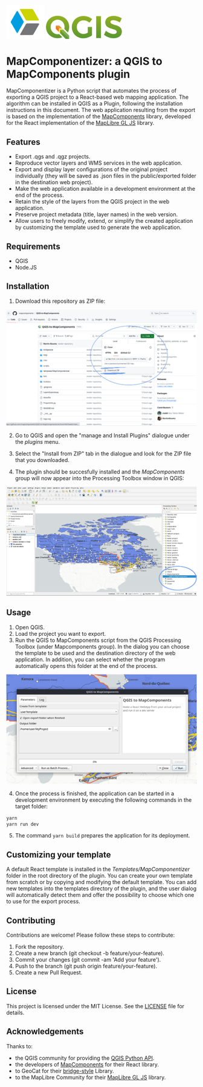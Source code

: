 



<p float="left">
<img src="logo.svg" alt="MapComponents" width= 20%/> 
<img src="img/QGIS_logo.svg" alt="MapComponents" width= 40%/>
</p>


# MapComponentizer: a QGIS to MapComponents plugin 


 <!-- <img src="img/cover.webp" alt="QGIS-MapComponentizer"/> -->


MapComponentizer is a Python script that automates the process of exporting a QGIS project to a React-based web mapping application. The algorithm can be installed in QGIS as a Plugin, following the installation instructions in this document. 
The web application resulting from the export is based on the implementation of the [MapComponents](https://github.com/mapcomponents/react-map-components-maplibre) library, developed for the React implementation of the [MapLibre GL JS](https://maplibre.org/maplibre-gl-js/docs/) library. 

## Features
- Export .qgs and .qgz projects.
- Reproduce vector layers and WMS services in the web application.
- Export and display layer configurations of the original project individually (they will be saved as .json files in the public/exported folder in the destination web project).
- Make the web application available in a development environment at the end of the process.
- Retain the style of the layers from the QGIS project in the web application.
- Preserve project metadata (title, layer names) in the web version.
- Allow users to freely modify, extend, or simplify the created application by customizing the template used to generate the web application.

## Requirements
- QGIS
- Node.JS 

## Installation

1. Download this repository as ZIP file: 
<img src="img/downloadAsZIP.png" alt="download repository as zip"/>

2. Go to QGIS and open the "manage and Install Plugins" dialogue under the *plugins* menu. 

3. Select the "Install from ZIP" tab in the dialogue and look for the ZIP file that you downloaded. 

4. The plugin should be succesfully installed and the *MapComponents* group will now appear into the Processing Toolbox window in QGIS:

<img src="img/installedPlugin.png" alt="Installed plugin"/>


## Usage
1. Open QGIS.
2. Load the project you want to export.
3. Run the QGIS to MapComponents script from the QGIS Processing Toolbox (under Mapcomponents group). 
    In the dialog you can choose the template to be used and the destination directory of the web application. In addition, you can select whether the program automatically opens this folder at the end of the process.  
<img src="img/userDialogue.png" alt="user dialogue"/>

4. Once the process is finished, the application can be started in a development environment by executing the following commands in the target folder: 

```
yarn
yarn run dev
```

5. The command `yarn build` prepares the application for its deployment. 


## Customizing your template
A default React template is installed in the _Templates/MapComponentizer_ folder in the root directory of the plugin. You can create your own template from scratch or by copying and modifying the default template. You can add new templates into the templates directory of the plugin, and the user dialog will automatically detect them and offer the possibility to choose which one to use for the export process.
## Contributing
Contributions are welcome! Please follow these steps to contribute:

1. Fork the repository.
2. Create a new branch (git checkout -b feature/your-feature).
3. Commit your changes (git commit -am 'Add your feature').
4. Push to the branch (git push origin feature/your-feature).
5. Create a new Pull Request.

## License
This project is licensed under the MIT License. See the [LICENSE](./LICENSE) file for details.

## Acknowledgements
Thanks to: 
 - the QGIS community for providing the [QGIS Python API](https://qgis.org/pyqgis/3.0/).
 - the developers of [MapComponents](https://github.com/mapcomponents/react-map-components-maplibre) for their React library.
 - to GeoCat for their [bridge-style](https://github.com/GeoCat/bridge-style) Library.  
 - to the MapLibre Community for their [MapLibre GL JS](https://maplibre.org/maplibre-gl-js/docs/) library. 

